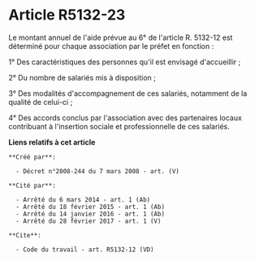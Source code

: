 # Article R5132-23

Le montant annuel de l'aide prévue au 6° de l'article R. 5132-12 est déterminé pour chaque association par le préfet en
fonction : 

1° Des caractéristiques des personnes qu'il est envisagé d'accueillir ; 

2° Du nombre de salariés mis à disposition ; 

3° Des modalités d'accompagnement de ces salariés, notamment de la qualité de celui-ci ; 

4° Des accords conclus par l'association avec des partenaires locaux contribuant à l'insertion sociale et professionnelle de
ces salariés.

**Liens relatifs à cet article**

	**Créé par**:

	  - Décret n°2008-244 du 7 mars 2008 - art. (V)

	**Cité par**:

	  - Arrêté du 6 mars 2014 - art. 1 (Ab)
	  - Arrêté du 18 février 2015 - art. 1 (Ab)
	  - Arrêté du 14 janvier 2016 - art. 1 (Ab)
	  - Arrêté du 28 février 2017 - art. 1 (V)

	**Cite**:

	  - Code du travail - art. R5132-12 (VD)
